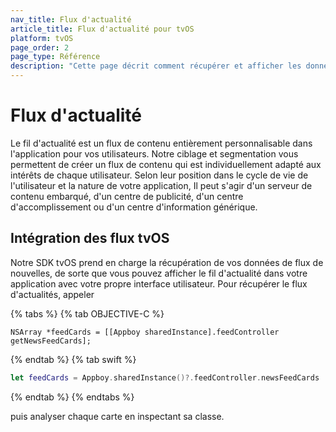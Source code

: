 ```yaml
---
nav_title: Flux d'actualité
article_title: Flux d'actualité pour tvOS
platform: tvOS
page_order: 2
page_type: Référence
description: "Cette page décrit comment récupérer et afficher les données du flux de nouvelles dans votre application tvOS."
---
```


# Flux d'actualité

Le fil d'actualité est un flux de contenu entièrement personnalisable dans l'application pour vos utilisateurs. Notre ciblage et segmentation vous permettent de créer un flux de contenu qui est individuellement adapté aux intérêts de chaque utilisateur. Selon leur position dans le cycle de vie de l'utilisateur et la nature de votre application, Il peut s'agir d'un serveur de contenu embarqué, d'un centre de publicité, d'un centre d'accomplissement ou d'un centre d'information générique.

## Intégration des flux tvOS
Notre SDK tvOS prend en charge la récupération de vos données de flux de nouvelles, de sorte que vous pouvez afficher le fil d'actualité dans votre application avec votre propre interface utilisateur.  Pour récupérer le flux d'actualités, appeler

{% tabs %}
{% tab OBJECTIVE-C %}

```objc
NSArray *feedCards = [[Appboy sharedInstance].feedController getNewsFeedCards];
```

{% endtab %}
{% tab swift %}

```swift
let feedCards = Appboy.sharedInstance()?.feedController.newsFeedCards
```

{% endtab %}
{% endtabs %}

puis analyser chaque carte en inspectant sa classe.
